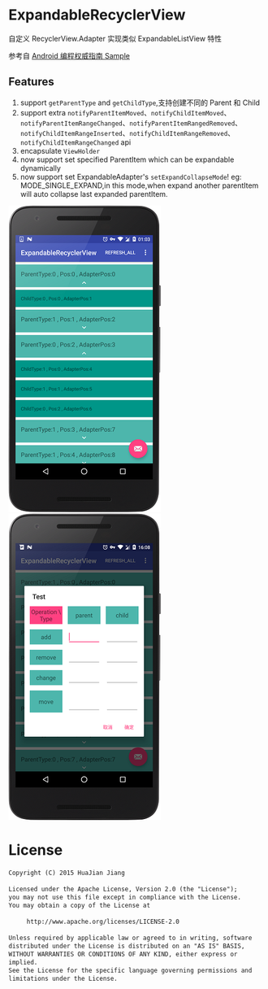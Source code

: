 # ExpandableRecyclerView
自定义 RecyclerView.Adapter 实现类似 ExpandableListView 特性

参考自 [Android 编程权威指南 Sample](https://www.bignerdranch.com/blog/expand-a-recyclerview-in-four-steps/?utm_source=Android+Weekly&utm_campaign=8f0cc3ff1f-Android_Weekly_165&utm_medium=email&utm_term=0_4eb677ad19-8f0cc3ff1f-337834121)

## Features

1. support `getParentType` and `getChildType`,支持创建不同的 Parent 和 Child
2. support extra `notifyParentItemMoved`、`notifyChildItemMoved`、`notifyParentItemRangeChanged`、`notifyParentItemRangedRemoved`、`notifyChildItemRangeInserted`、`notifyChildItemRangeRemoved`、`notifyChildItemRangeChanged` api
3. encapsulate `ViewHolder`
4. now support set specified ParentItem which can be expandable dynamically
5. now support set ExpandableAdapter's `setExpandCollapseMode`! eg: MODE_SINGLE_EXPAND,in this mode,when expand another parentItem will auto collapse last expanded parentItem.

![Demo](/screenshots/screenshot_3.png)
![Demo](/screenshots/screenshot_2.png)

License
=======

    Copyright (C) 2015 HuaJian Jiang

    Licensed under the Apache License, Version 2.0 (the "License");
    you may not use this file except in compliance with the License.
    You may obtain a copy of the License at

         http://www.apache.org/licenses/LICENSE-2.0

    Unless required by applicable law or agreed to in writing, software
    distributed under the License is distributed on an "AS IS" BASIS,
    WITHOUT WARRANTIES OR CONDITIONS OF ANY KIND, either express or implied.
    See the License for the specific language governing permissions and
    limitations under the License.
